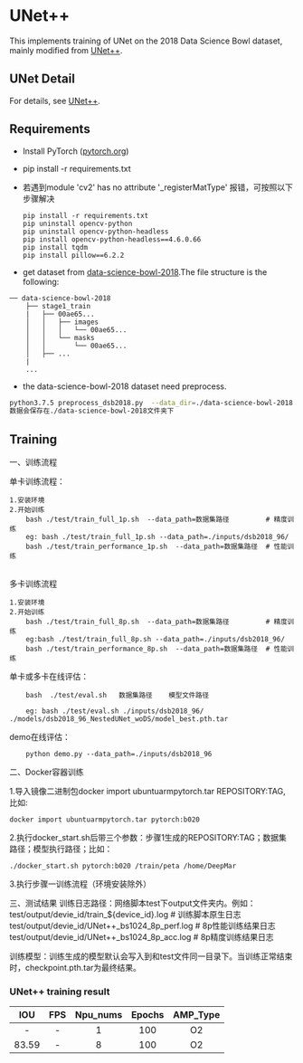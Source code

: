 # UNet++

This implements training of UNet on the 2018 Data Science Bowl dataset, mainly modified from [UNet++](https://github.com/4uiiurz1/pytorch-nested-unet).

## UNet Detail 

For details, see [UNet++](https://github.com/4uiiurz1/pytorch-nested-unet).


## Requirements 

- Install PyTorch ([pytorch.org](http://pytorch.org))

- pip install -r requirements.txt

- 若遇到module 'cv2' has  no attribute '_registerMatType' 报错，可按照以下步骤解决


	  pip install -r requirements.txt
	  pip uninstall opencv-python
	  pip uninstall opencv-python-headless
	  pip install opencv-python-headless==4.6.0.66
	  pip install tqdm
	  pip install pillow==6.2.2

- get dataset from [data-science-bowl-2018](https://www.kaggle.com/c/data-science-bowl-2018/data).The file structure is the following:
```
── data-science-bowl-2018
    ├── stage1_train
    |   ├── 00ae65...
    │   │   ├── images
    │   │   │   └── 00ae65...
    │   │   └── masks
    │   │       └── 00ae65...            
    │   ├── ...
    |
    ...
```
- the data-science-bowl-2018 dataset need preprocess. 
```bash
python3.7.5 preprocess_dsb2018.py  --data_dir=./data-science-bowl-2018
数据会保存在./data-science-bowl-2018文件夹下
```

## Training

一、训练流程

单卡训练流程：

    1.安装环境  
    2.开始训练
        bash ./test/train_full_1p.sh  --data_path=数据集路径         # 精度训练
        eg: bash ./test/train_full_1p.sh --data_path=./inputs/dsb2018_96/
        bash ./test/train_performance_1p.sh  --data_path=数据集路径  # 性能训练


​    
多卡训练流程

    1.安装环境
    2.开始训练
        bash ./test/train_full_8p.sh  --data_path=数据集路径         # 精度训练
        eg:bash ./test/train_full_8p.sh --data_path=./inputs/dsb2018_96/
        bash ./test/train_performance_8p.sh  --data_path=数据集路径  # 性能训练

单卡或多卡在线评估：

		bash  ./test/eval.sh   数据集路径    模型文件路径

		eg: bash ./test/eval.sh ./inputs/dsb2018_96/ ./models/dsb2018_96_NestedUNet_woDS/model_best.pth.tar

demo在线评估：

		python demo.py --data_path=./inputs/dsb2018_96
		

二、Docker容器训练

1.导入镜像二进制包docker import ubuntuarmpytorch.tar REPOSITORY:TAG, 比如:

    docker import ubuntuarmpytorch.tar pytorch:b020

2.执行docker_start.sh后带三个参数：步骤1生成的REPOSITORY:TAG；数据集路径；模型执行路径；比如：


    ./docker_start.sh pytorch:b020 /train/peta /home/DeepMar

3.执行步骤一训练流程（环境安装除外）



三、测试结果
训练日志路径：网络脚本test下output文件夹内。例如：
      test/output/devie_id/train_${device_id}.log          # 训练脚本原生日志
      test/output/devie_id/UNet++_bs1024_8p_perf.log  # 8p性能训练结果日志
      test/output/devie_id/UNet++_bs1024_8p_acc.log   # 8p精度训练结果日志

训练模型：训练生成的模型默认会写入到和test文件同一目录下。当训练正常结束时，checkpoint.pth.tar为最终结果。

### UNet++ training result

|  IOU  | FPS  | Npu_nums | Epochs | AMP_Type |
| :---: | :--: | :------: | :----: | :------: |
|   -   |  -   |    1     |  100   |    O2    |
| 83.59 |  -   |    8     |  100   |    O2    |